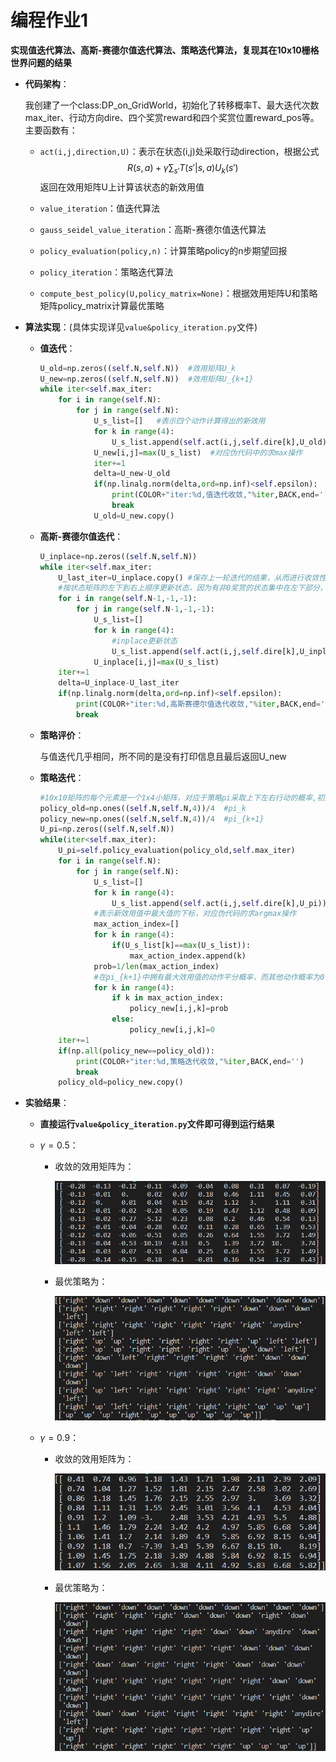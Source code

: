 # 编程作业1

**实现值迭代算法、高斯-赛德尔值迭代算法、策略迭代算法，复现其在10x10栅格世界问题的结果**

+ **代码架构**：

  我创建了一个class:DP_on_GridWorld，初始化了转移概率T、最大迭代次数max_iter、行动方向dire、四个奖赏reward和四个奖赏位置reward_pos等。主要函数有：

  + `act(i,j,direction,U)`：表示在状态(i,j)处采取行动direction，根据公式
    $$
    R(s,a)+\gamma\sum_{s'}T(s'|s,a)U_k(s')
    $$
    返回在效用矩阵U上计算该状态的新效用值

  + `value_iteration`：值迭代算法

  + `gauss_seidel_value_iteration`：高斯-赛德尔值迭代算法

  + `policy_evaluation(policy,n)`：计算策略policy的n步期望回报

  + `policy_iteration`：策略迭代算法

  + `compute_best_policy(U,policy_matrix=None)`：根据效用矩阵U和策略矩阵policy_matrix计算最优策略

+ **算法实现**：(具体实现详见`value&policy_iteration.py`文件)

  + **值迭代**：

    ```python
    U_old=np.zeros((self.N,self.N))  #效用矩阵U_k
    U_new=np.zeros((self.N,self.N))  #效用矩阵U_{k+1}
    while iter<self.max_iter:
        for i in range(self.N):
            for j in range(self.N):
                U_s_list=[]   #表示四个动作计算得出的新效用
                for k in range(4):
                    U_s_list.append(self.act(i,j,self.dire[k],U_old))
                U_new[i,j]=max(U_s_list)  #对应伪代码中的求max操作
                iter+=1
                delta=U_new-U_old
                if(np.linalg.norm(delta,ord=np.inf)<self.epsilon):
                    print(COLOR+"iter:%d,值迭代收敛,"%iter,BACK,end='')
                    break
                U_old=U_new.copy()   
    ```

  + **高斯-赛德尔值迭代**：

    ```python
    U_inplace=np.zeros((self.N,self.N))
    while iter<self.max_iter:
        U_last_iter=U_inplace.copy() #保存上一轮迭代的结果，从而进行收敛性的判别
        #按状态矩阵的左下到右上顺序更新状态，因为有非0奖赏的状态集中在左下部分，这一更新顺序要比值迭代更快一些收敛。
        for i in range(self.N-1,-1,-1):      
            for j in range(self.N-1,-1,-1):
                U_s_list=[]
                for k in range(4):
                    #inplace更新状态
                    U_s_list.append(self.act(i,j,self.dire[k],U_inplace))
                U_inplace[i,j]=max(U_s_list)
        iter+=1
        delta=U_inplace-U_last_iter
        if(np.linalg.norm(delta,ord=np.inf)<self.epsilon):
            print(COLOR+"iter:%d,高斯赛德尔值迭代收敛,"%iter,BACK,end='')
            break
    ```

  + **策略评价**：

    与值迭代几乎相同，所不同的是没有打印信息且最后返回U_new

  + **策略迭代**：

    ```python
    #10x10矩阵的每个元素是一个1x4小矩阵，对应于策略pi采取上下左右行动的概率,初始化为1/4
    policy_old=np.ones((self.N,self.N,4))/4  #pi_k
    policy_new=np.ones((self.N,self.N,4))/4  #pi_{k+1}
    U_pi=np.zeros((self.N,self.N))
    while(iter<self.max_iter):
        U_pi=self.policy_evaluation(policy_old,self.max_iter)
        for i in range(self.N):
            for j in range(self.N):
                U_s_list=[]
                for k in range(4):
                    U_s_list.append(self.act(i,j,self.dire[k],U_pi))
                #表示新效用值中最大值的下标，对应伪代码的求argmax操作
                max_action_index=[]  
                for k in range(4):
                    if(U_s_list[k]==max(U_s_list)):
                        max_action_index.append(k)
                prob=1/len(max_action_index)
                #在pi_{k+1}中拥有最大效用值的动作平分概率，而其他动作概率为0
                for k in range(4):
                    if k in max_action_index:
                        policy_new[i,j,k]=prob
                    else:
                        policy_new[i,j,k]=0
        iter+=1
        if(np.all(policy_new==policy_old)):
            print(COLOR+"iter:%d,策略迭代收敛,"%iter,BACK,end='')
            break 
        policy_old=policy_new.copy()   
    ```

+ **实验结果**：

  + **直接运行`value&policy_iteration.py`文件即可得到运行结果**

  + $\gamma=0.5$：

    + 收敛的效用矩阵为：

      ![image-20200419232531235](pic\image-20200419232531235.png)

    + 最优策略为：

      ![image-20200419232622631](pic\image-20200419232622631.png)

  + $\gamma=0.9$：

    + 收敛的效用矩阵为：

      ![image-20200419232907227](pic\image-20200419232907227.png)

    + 最优策略为：

      ![image-20200419232954896](pic\image-20200419232954896.png)

  